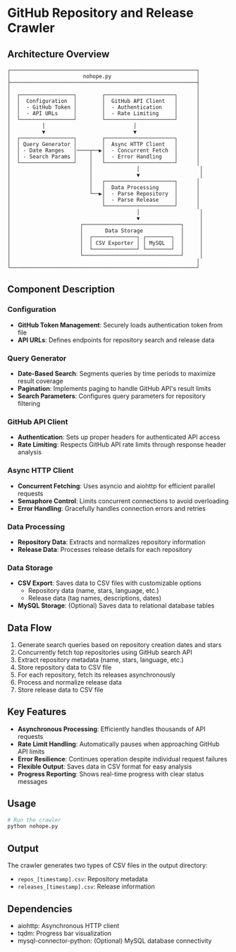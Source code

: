 # GitHub Repository and Release Crawler

## Architecture Overview

```
┌───────────────────────────────────────────────────────────┐
│                       nohope.py                           │
├───────────────────────────────────────────────────────────┤
│                                                           │
│  ┌─────────────────┐        ┌──────────────────────┐      │
│  │  Configuration  │        │  GitHub API Client   │      │
│  │  - GitHub Token │        │  - Authentication    │      │
│  │  - API URLs     │        │  - Rate Limiting     │      │
│  └─────────────────┘        └──────────────────────┘      │
│          │                            │                   │
│          ▼                            ▼                   │
│  ┌─────────────────┐        ┌──────────────────────┐      │
│  │ Query Generator │        │  Async HTTP Client   │      │
│  │ - Date Ranges   │────┬──▶│  - Concurrent Fetch  │      │
│  │ - Search Params │    │   │  - Error Handling    │      │
│  └─────────────────┘    │   └──────────────────────┘      │
│                         │              │                   │
│                         │              ▼                   │
│                         │   ┌──────────────────────┐      │
│                         │   │  Data Processing     │      │
│                         └──▶│  - Parse Repository  │      │
│                             │  - Parse Release     │      │
│                             └──────────────────────┘      │
│                                        │                   │
│                                        ▼                   │
│                      ┌───────────────────────────────┐     │
│                      │       Data Storage            │     │
│                      │  ┌──────────────┐ ┌────────┐  │     │
│                      │  │ CSV Exporter │ │ MySQL  │  │     │
│                      │  └──────────────┘ └────────┘  │     │
│                      └───────────────────────────────┘     │
│                                                           │
└───────────────────────────────────────────────────────────┘
```

## Component Description

### Configuration
- **GitHub Token Management**: Securely loads authentication token from file
- **API URLs**: Defines endpoints for repository search and release data

### Query Generator
- **Date-Based Search**: Segments queries by time periods to maximize result coverage
- **Pagination**: Implements paging to handle GitHub API's result limits
- **Search Parameters**: Configures query parameters for repository filtering

### GitHub API Client
- **Authentication**: Sets up proper headers for authenticated API access
- **Rate Limiting**: Respects GitHub API rate limits through response header analysis

### Async HTTP Client
- **Concurrent Fetching**: Uses asyncio and aiohttp for efficient parallel requests
- **Semaphore Control**: Limits concurrent connections to avoid overloading
- **Error Handling**: Gracefully handles connection errors and retries

### Data Processing
- **Repository Data**: Extracts and normalizes repository information
- **Release Data**: Processes release details for each repository

### Data Storage
- **CSV Export**: Saves data to CSV files with customizable options
  - Repository data (name, stars, language, etc.)
  - Release data (tag names, descriptions, dates)
- **MySQL Storage**: (Optional) Saves data to relational database tables

## Data Flow

1. Generate search queries based on repository creation dates and stars
2. Concurrently fetch top repositories using GitHub search API
3. Extract repository metadata (name, stars, language, etc.)
4. Store repository data to CSV file
5. For each repository, fetch its releases asynchronously
6. Process and normalize release data
7. Store release data to CSV file

## Key Features

- **Asynchronous Processing**: Efficiently handles thousands of API requests
- **Rate Limit Handling**: Automatically pauses when approaching GitHub API limits
- **Error Resilience**: Continues operation despite individual request failures
- **Flexible Output**: Saves data in CSV format for easy analysis
- **Progress Reporting**: Shows real-time progress with clear status messages

## Usage

```python
# Run the crawler
python nohope.py
```

## Output

The crawler generates two types of CSV files in the output directory:
- `repos_[timestamp].csv`: Repository metadata
- `releases_[timestamp].csv`: Release information

## Dependencies

- aiohttp: Asynchronous HTTP client
- tqdm: Progress bar visualization
- mysql-connector-python: (Optional) MySQL database connectivity 